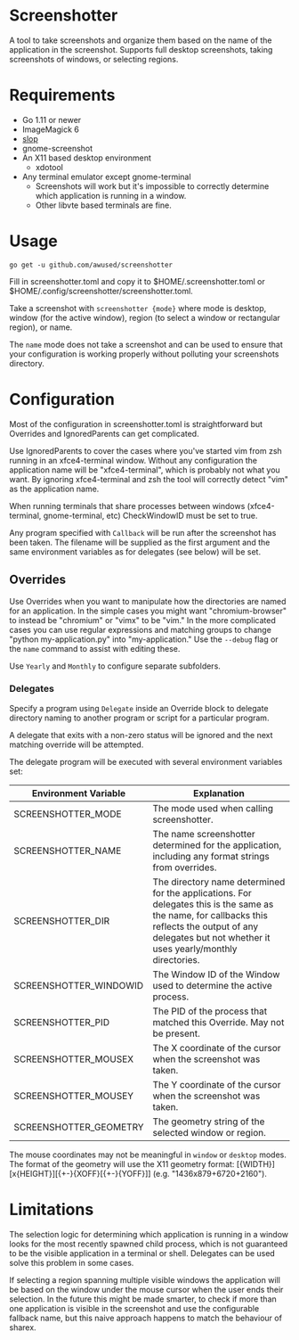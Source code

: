 Screenshotter
=============

A tool to take screenshots and organize them based on the name of the application in the screenshot. Supports full desktop screenshots, taking screenshots of windows, or selecting regions.

# Requirements

* Go 1.11 or newer
* ImageMagick 6
* [slop](https://github.com/naelstrof/slop)
* gnome-screenshot
* An X11 based desktop environment
    * xdotool
* Any terminal emulator except gnome-terminal
    * Screenshots will work but it's impossible to correctly determine which application is running in a window.
    * Other libvte based terminals are fine.

# Usage

`go get -u github.com/awused/screenshotter`

Fill in screenshotter.toml and copy it to $HOME/.screenshotter.toml or $HOME/.config/screenshotter/screenshotter.toml.

Take a screenshot with `screenshotter {mode}` where mode is desktop, window (for the active window), region (to select a window or rectangular region), or name.

The `name` mode does not take a screenshot and can be used to ensure that your configuration is working properly without polluting your screenshots directory.

# Configuration

Most of the configuration in screenshotter.toml is straightforward but Overrides and IgnoredParents can get complicated.

Use IgnoredParents to cover the cases where you've started vim from zsh running in an xfce4-terminal window. Without any configuration the application name will be "xfce4-terminal", which is probably not what you want. By ignoring xfce4-terminal and zsh the tool will correctly detect "vim" as the application name.

When running terminals that share processes between windows (xfce4-terminal, gnome-terminal, etc) CheckWindowID must be set to true.

Any program specified with `Callback` will be run after the screenshot has been taken. The filename will be supplied as the first argument and the same environment variables as for delegates (see below) will be set. 

## Overrides

Use Overrides when you want to manipulate how the directories are named for an application. In the simple cases you might want "chromium-browser" to instead be "chromium" or "vimx" to be "vim." In the more complicated cases you can use regular expressions and matching groups to change "python my-application.py" into  "my-application." Use the `--debug` flag or the `name` command to assist with editing these.

Use `Yearly` and `Monthly` to configure separate subfolders.

### Delegates

Specify a program using `Delegate` inside an Override block to delegate directory naming to another program or script for a particular program.

A delegate that exits with a non-zero status will be ignored and the next matching override will be attempted.

The delegate program will be executed with several environment variables set:

Environment Variable | Explanation
-------------------- | ----------
SCREENSHOTTER_MODE | The mode used when calling screenshotter.
SCREENSHOTTER_NAME | The name screenshotter determined for the application, including any format strings from overrides.
SCREENSHOTTER_DIR | The directory name determined for the applications. For delegates this is the same as the name, for callbacks this reflects the output of any delegates but not whether it uses yearly/monthly directories.
SCREENSHOTTER_WINDOWID | The Window ID of the Window used to determine the active process.
SCREENSHOTTER_PID | The PID of the process that matched this Override. May not be present.
SCREENSHOTTER_MOUSEX | The X coordinate of the cursor when the screenshot was taken.
SCREENSHOTTER_MOUSEY | The Y coordinate of the cursor when the screenshot was taken.
SCREENSHOTTER_GEOMETRY | The geometry string of the selected window or region.

The mouse coordinates may not be meaningful in `window` or `desktop` modes.
The format of the geometry will use the X11 geometry format: [{WIDTH}][x{HEIGHT}][{+-}{XOFF}[{+-}{YOFF}]] (e.g. "1436x879+6720+2160").

<!-- TODO Add initial mouse coordinates on mousedown for region mode -->

# Limitations

The selection logic for determining which application is running in a window looks for the most recently spawned child process, which is not guaranteed to be the visible application in a terminal or shell. Delegates can be used solve this problem in some cases.

If selecting a region spanning multiple visible windows the application will be based on the window under the mouse cursor when the user ends their selection. In the future this might be made smarter, to check if more than one application is visible in the screenshot and use the configurable fallback name, but this naive approach happens to match the behaviour of sharex.

